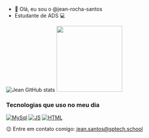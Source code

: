 - 👋 Olá, eu sou o @jean-rocha-santos
- Estudante de ADS 💻

![Jean GitHub stats](https://github-readme-stats.vercel.app/api?username=jean-rocha-santos&show_icons=true&theme=vision-friendly-dark)
<img height="180em" src="https://github-readme-stats.vercel.app/api/top-langs/?username=jean-rocha-santos&layout=compact&langs_count=16&theme=vision-friendly-dark"/>


### Tecnologias que uso no meu dia
[![MySql](https://img.shields.io/badge/MySQL-00000F?style=for-the-badge&logo=mysql&logoColor=white)]()
[![JS](https://img.shields.io/badge/JavaScript-F7DF1E?style=for-the-badge&logo=javascript&logoColor=black)]()
[![HTML](https://img.shields.io/badge/HTML5-E34F26?style=for-the-badge&logo=html5&logoColor=white)]()



😉 Entre em contato comigo: jean.santos@sptech.school
